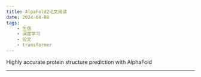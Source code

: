 ```yaml
---
title: AlpaFold2论文阅读
date: 2024-04-08
tags:
    - 生信
    - 深度学习
    - 论文
    - transformer
---
```


Highly accurate protein structure prediction with AlphaFold

---


